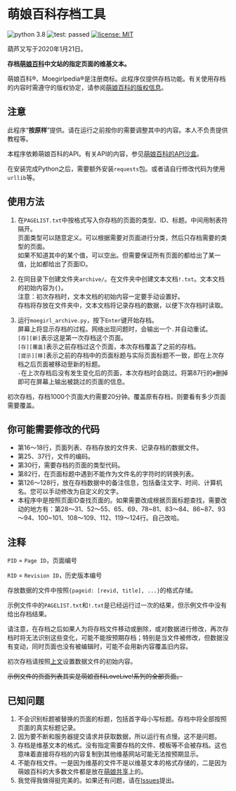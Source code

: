 # 萌娘百科存档工具

![python 3.8](https://img.shields.io/badge/python-3.8-blue.svg?logo=python)
![test: passed](https://img.shields.io/badge/test-passed-brightgreen.svg)
[![license: MIT](https://img.shields.io/badge/license-MIT-blue.svg)](https://opensource.org/licenses/mit-license.php)

葫芦又写于2020年1月21日。

**存档[萌娘百科](https://zh.moegirl.org/)中文站的指定页面的维基文本。**

萌娘百科®、Moegirlpedia®是注册商标。此程序仅提供存档功能。有关使用存档的内容时需遵守的版权协定，请参阅[萌娘百科的版权信息](https://zh.moegirl.org/萌娘百科:版权信息)。

## 注意

此程序“**按原样**”提供。请在运行之前按你的需要调整其中的内容。本人不负责提供教程等。

本程序依赖萌娘百科的API。有关API的内容，参见[萌娘百科的API沙盒](https://zh.moegirl.org/Special:ApiSandbox)。

在安装完成Python之后，需要额外安装`requests`包。或者请自行修改代码为使用`urllib`等。

## 使用方法

1. 在`PAGELIST.txt`中按格式写入你存档的页面的类型、ID、标题。中间用制表符`	`隔开。  
页面类型可以随意定义。可以根据需要对页面进行分类，然后只存档需要的类型的页面。  
如果不知道其中的某个值，可以空出。但需要保证所有页面的都给出了某一值，比如都给出了页面ID。

2. 在同目录下创建文件夹`archive/`。在文件夹中创建文本文档`!.txt`。文本文档的初始内容为`{}`。  
注意：初次存档时，文本文档的初始内容一定要手动设置好。  
存档将存放在文件夹中，文本文档将记录存档的数据，以便下次存档时读取。

3. 运行`moegirl_archive.py`，按下`Enter`键开始存档。  
屏幕上将显示存档的过程。网络出现问题时，会输出一个`.`并自动重试。  
`[存][新]`表示这是第一次存档这个页面。  
`[存][覆盖]`表示之前存档过这个页面，本次存档覆盖了之前的存档。  
`[提示][移]`表示之前的存档中的页面标题与实际页面标题不一致，即在上次存档之后页面被移动至新的标题。  
`-`在上次存档后没有发生变化后的页面，本次存档时会跳过。将第87行的`#`删掉即可在屏幕上输出被跳过的页面的信息。

初次存档，存档1000个页面大约需要20分钟。覆盖原有存档，则要看有多少页面需要覆盖。

## 你可能需要修改的代码

* 第16～18行，页面列表、存档存放的文件夹、记录存档的数据文件。
* 第25、37行，文件的编码。
* 第30行，需要存档的页面的类型代码。
* 第82行，在页面标题中遇到不能作为文件名的字符时的转换列表。
* 第126～128行，放在存档数据中的备注信息，包括备注文字、时间、计算机名。您可以手动修改为自定义的文字。
* 本程序中是按照页面ID查找页面的。如果需要改成根据页面标题查找，需要改动的地方有：第28～31、52～55、65、69、78~81、83～84、86~87、93～94、100~101、108～109、112、119～124行。自己改哈。

## 注释

`PID` = `Page ID`，页面编号

`RID` = `Revision ID`，历史版本编号

存放数据的文件中按照``{pageid: [revid, title], ...}``的格式存储。

示例文件中的`PAGELIST.txt`和`!.txt`是已经运行过一次的结果，但示例文件中没有给出存档结果。

请注意，在存档之后如果人为将存档文件移动或删除，或对数据进行修改，再次存档时将无法识别这些变化，可能不能按预期存档；特别是当文件被修改，但数据没有变动，同时页面也没有被编辑时，可能不会用新内容覆盖旧内容。  

初次存档请按照[上文](#使用方法)设置数据文件的初始内容。

~~示例文件的页面列表其实是萌娘百科LoveLive!系列的全部页面。~~

## 已知问题

1. 不会识别标题被替换的页面的标题，包括首字母小写标题。存档中将全部按照页面的真实标题记录。
2. 因为要不断和服务器提交请求并获取数据，所以运行有点慢。这不是问题。
3. 存档是维基文本的格式。没有指定需要存档的文件、模板等不会被存档。这也意味着直接将存档的内容复制到其他维基网站可能无法按预期显示。
4. 不能存档文件。一是因为维基的文件不是以维基文本的格式存储的，二是因为萌娘百科的大多数文件都是放在[萌娘共享](https://commons.moegirl.org/)上的。
5. 我觉得我做得挺完美的。如果还有问题，请在[Issues](https://github.com/huxiangyou/moegirl-archive/issues)提出。